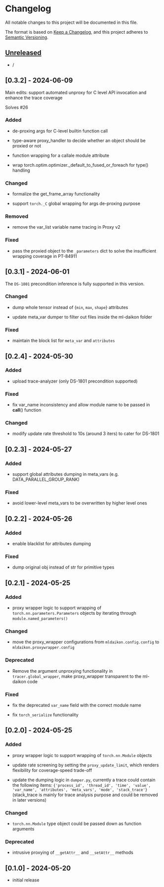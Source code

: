 # Changelog

All notable changes to this project will be documented in this file.

The format is based on [Keep a Changelog],
and this project adheres to [Semantic Versioning].

## [Unreleased]

- /

## [0.3.2] - 2024-06-09

Main edits: support automated unproxy for C level API invocation and enhance the trace coverage

Solves #26

### Added

- de-proxing args for C-level builtin function call

- type-aware proxy_handler to decide whether an object should be proxied or not

- function wrapping for a callale module attribute

- wrap torch.optim.optimizer._default_to_fused_or_foreach for type() handling

### Changed

- formalize the get_frame_array functionality

- support `torch._C` global wrapping for args de-proxing purpose

### Removed

- remove the var_list variable name tracing in Proxy v2

### Fixed

- pass the proxied object to the `_parameters` dict to solve the insufficient wrapping coverage in PT-84911


## [0.3.1] - 2024-06-01
 
The `DS-1801` precondition inference is fully supported in this version.

### Changed
 
 - dump whole tensor instead of {`min`, `max`, `shape`} attributes

 - update meta_var dumper to filter out files inside the ml-daikon folder

### Fixed

 - maintain the block list for `meta_var` and `attributes`

## [0.2.4] - 2024-05-30

### Added

- upload trace-analyzer (only DS-1801 precondition supported)

### Fixed

- fix var_name inconsistency and allow module name to be passed in __call__() function

### Changed

- modify update rate threshold to 10s (around 3 iters) to cater for DS-1801

## [0.2.3] - 2024-05-27

### Added

- support global attributes dumping in meta_vars (e.g. DATA_PARALLEL_GROUP_RANK)

### Fixed

- avoid lower-level meta_vars to be overwritten by higher level ones

## [0.2.2] - 2024-05-26

### Added

- enable blacklist for attributes dumping

### Fixed

- dump original obj instead of str for primitive types

## [0.2.1] - 2024-05-25

### Added

- proxy wrapper logic to support wrapping of `torch.nn.parameters.Parameters` objects
by iterating through `module.named_parameters()`

### Changed

- move the proxy_wrapper configurations from `mldaikon.config.config` to `mldaikon.proxywrapper.config`

### Deprecated

- Remove the argument unproxying functionality in `tracer.global_wrapper`, make proxy_wrapper transparent
to the ml-daikon code

### Fixed

- fix the deprecated `var_name` field with the correct module name

- fix `torch_serialize` functionality

## [0.2.0] - 2024-05-25

### Added

- proxy wrapper logic to support wrapping of `torch.nn.Module` objects

- update rate screening by setting the `proxy_update_limit`, which renders flexibility for coverage-speed trade-off

- update the dumping logic in `dumper.py`, currently a trace could contain the following items: 
`{'process_id', 'thread_id', 'time', 'value', 'var_name', 'attributes', 'meta_vars', 'mode', 'stack_trace'}`
 (stack_trace is mainly for trace analysis purpose and could be removed in later versions)

### Changed

- `torch.nn.Module` type object could be passed down as function arguments

### Deprecated

- intrusive proxying of `__getAttr__` and `__setAttr__` methods


## [0.1.0] - 2024-05-20

- initial release

<!-- Links -->
[keep a changelog]: https://keepachangelog.com/en/1.0.0/
[semantic versioning]: https://semver.org/spec/v2.0.0.html

<!-- Versions -->
[unreleased]: https://github.com/Author/Repository/compare/v0.0.2...HEAD
[0.0.2]: https://github.com/Author/Repository/compare/v0.0.1...v0.0.2
[0.0.1]: https://github.com/Author/Repository/releases/tag/v0.0.1